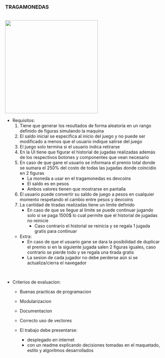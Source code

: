 ### TRAGAMONEDAS
<br>
<img width="300px" src="https://2.bp.blogspot.com/-uS2IyA_eTRk/VoPi-o2k0SI/AAAAAAAAGGw/LPLwl4AompY/s1600/Slot%2Banimated%2B2.gif">

- Requisitos:
    1. Tiene que generar los resultados de forma aleatoria en un rango definido de figuras simulando la maquina
    1. El saldo inicial se especifica al inicio del juego y no puede ser modificado a menos que el usuario indique salirse del juego
    1. El juego solo termina si el usuario indica retirarse
    1. En la UI tiene que figurar el historial de jugadas realizadas además de los respectivos botones y componentes que vean necesario
    1. En caso de que gane el usuario se informara el premio total donde se sumara el 250% del costo de todas las jugadas donde coincidio en 2 figuras
        - La moneda a usar en el tragamonedas es devcoins
        - El saldo es en pesos
        - Ambos valores tienen que mostrarse en pantalla
    1. El usuario puede convertir su saldo de juego a pesos  en cualquier momento respetando el cambio entre pesos y devcoins
    1. La cantidad de tiradas realizadas tiene un limite definido
        - En caso de que se llegue al limite se puede continuar jugando solo si se paga 1500$ lo cual permite que el historial de jugadas no reinicie
            - Caso contrario el historial se reinicia y se regala 1 jugada gratis para continuar
    - Extra:
        - En caso de que el usuario gane se dara la posibilidad de duplicar el premio si en la siguiente jugada salen 2 figuras iguales, caso contrario se pierde todo y se regala una tirada gratis
        - La sesion de cada jugador no debe perderse aún si se actualiza/cierra el navegador

<br>

- Criterios de evaluacion:
    - Buenas practicas de programacion
    - Modularizacion
    - Documentacion
    - Correcto uso de vectores

    - El trabajo debe presentarse:
        - desplegado en internet
        - con un readme explicando decisiones tomadas en el maquetado, estilo y algoritmos desarrollados